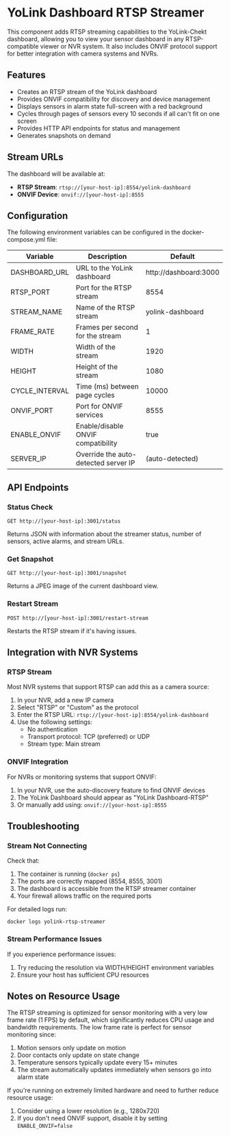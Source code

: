 # YoLink Dashboard RTSP Streamer

This component adds RTSP streaming capabilities to the YoLink-Chekt dashboard, allowing you to view your sensor dashboard in any RTSP-compatible viewer or NVR system. It also includes ONVIF protocol support for better integration with camera systems and NVRs.

## Features

- Creates an RTSP stream of the YoLink dashboard
- Provides ONVIF compatibility for discovery and device management
- Displays sensors in alarm state full-screen with a red background
- Cycles through pages of sensors every 10 seconds if all can't fit on one screen
- Provides HTTP API endpoints for status and management
- Generates snapshots on demand

## Stream URLs

The dashboard will be available at:

- **RTSP Stream**: `rtsp://[your-host-ip]:8554/yolink-dashboard`
- **ONVIF Device**: `onvif://[your-host-ip]:8555`

## Configuration

The following environment variables can be configured in the docker-compose.yml file:

| Variable | Description | Default |
|----------|-------------|---------|
| DASHBOARD_URL | URL to the YoLink dashboard | http://dashboard:3000 |
| RTSP_PORT | Port for the RTSP stream | 8554 |
| STREAM_NAME | Name of the RTSP stream | yolink-dashboard |
| FRAME_RATE | Frames per second for the stream | 1 |
| WIDTH | Width of the stream | 1920 |
| HEIGHT | Height of the stream | 1080 |
| CYCLE_INTERVAL | Time (ms) between page cycles | 10000 |
| ONVIF_PORT | Port for ONVIF services | 8555 |
| ENABLE_ONVIF | Enable/disable ONVIF compatibility | true |
| SERVER_IP | Override the auto-detected server IP | (auto-detected) |

## API Endpoints

### Status Check
```
GET http://[your-host-ip]:3001/status
```

Returns JSON with information about the streamer status, number of sensors, active alarms, and stream URLs.

### Get Snapshot
```
GET http://[your-host-ip]:3001/snapshot
```

Returns a JPEG image of the current dashboard view.

### Restart Stream
```
POST http://[your-host-ip]:3001/restart-stream
```

Restarts the RTSP stream if it's having issues.

## Integration with NVR Systems

### RTSP Stream

Most NVR systems that support RTSP can add this as a camera source:

1. In your NVR, add a new IP camera
2. Select "RTSP" or "Custom" as the protocol
3. Enter the RTSP URL: `rtsp://[your-host-ip]:8554/yolink-dashboard`
4. Use the following settings:
   - No authentication
   - Transport protocol: TCP (preferred) or UDP
   - Stream type: Main stream

### ONVIF Integration

For NVRs or monitoring systems that support ONVIF:

1. In your NVR, use the auto-discovery feature to find ONVIF devices
2. The YoLink Dashboard should appear as "YoLink Dashboard-RTSP"
3. Or manually add using: `onvif://[your-host-ip]:8555`

## Troubleshooting

### Stream Not Connecting

Check that:
1. The container is running (`docker ps`)
2. The ports are correctly mapped (8554, 8555, 3001)
3. The dashboard is accessible from the RTSP streamer container
4. Your firewall allows traffic on the required ports

For detailed logs run:
```
docker logs yolink-rtsp-streamer
```

### Stream Performance Issues

If you experience performance issues:
1. Try reducing the resolution via WIDTH/HEIGHT environment variables
2. Ensure your host has sufficient CPU resources

## Notes on Resource Usage

The RTSP streaming is optimized for sensor monitoring with a very low frame rate (1 FPS) by default, which significantly reduces CPU usage and bandwidth requirements. The low frame rate is perfect for sensor monitoring since:

1. Motion sensors only update on motion
2. Door contacts only update on state change
3. Temperature sensors typically update every 15+ minutes
4. The stream automatically updates immediately when sensors go into alarm state

If you're running on extremely limited hardware and need to further reduce resource usage:
1. Consider using a lower resolution (e.g., 1280x720)
2. If you don't need ONVIF support, disable it by setting `ENABLE_ONVIF=false`
